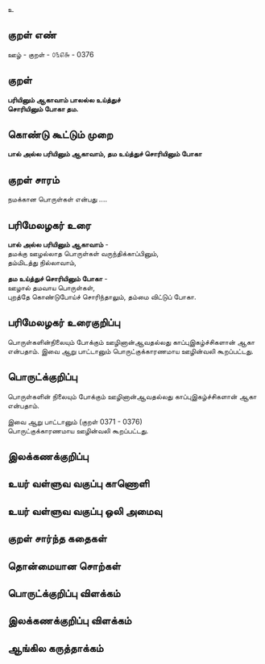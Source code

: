 உ

## குறள் எண் 

ஊழ் - குறள் - ௦௩௭௬ - 0376  

## குறள் 

**பரியினும் ஆகாவாம் பாலல்ல உய்த்துச்  
சொரியினும் போகா தம.**

## கொண்டு கூட்டும் முறை

**பால் அல்ல பரியினும் ஆகாவாம், தம உய்த்துச் சொரியினும் போகா**

## குறள் சாரம் 

நமக்கான பொருள்கள் என்பது ....  

## பரிமேலழகர் உரை

**பால் அல்ல பரியினும் ஆகாவாம்** -  
தமக்கு ஊழல்லாத பொருள்கள் வருந்திக்காப்பினும்,  
தம்மிடத்து நில்லாவாம்,  

**தம உய்த்துச் சொரியினும் போகா** -  
ஊழால் தமவாய பொருள்கள்,  
புறத்தே கொண்டுபோய்ச் சொரிந்தாலும், தம்மை விட்டுப் போகா. 

## பரிமேலழகர் உரைகுறிப்பு   

பொருள்களின்நிலையும் போக்கும் ஊழினான்ஆவதல்லது காப்புஇகழ்ச்சிகளான் ஆகா என்பதாம். இவை ஆறு பாட்டானும் பொருட்குக்காரணமாய ஊழின்வலி கூறப்பட்டது.    

## பொருட்க்குறிப்பு 

பொருள்களின் நிலையும் போக்கும் ஊழினான்ஆவதல்லது காப்புஇகழ்ச்சிகளான் ஆகா என்பதாம்.  

இவை ஆறு பாட்டானும் (குறள் 0371 - 0376)   
பொருட்குக்காரணமாய ஊழின்வலி கூறப்பட்டது.    

## இலக்கணக்குறிப்பு  


## உயர் வள்ளுவ வகுப்பு காணொளி


## உயர் வள்ளுவ வகுப்பு ஒலி அமைவு 

 
## குறள் சார்ந்த கதைகள் 


## தொன்மையான சொற்கள்


## பொருட்க்குறிப்பு விளக்கம்


## இலக்கணக்குறிப்பு விளக்கம்


## ஆங்கில கருத்தாக்கம் 


